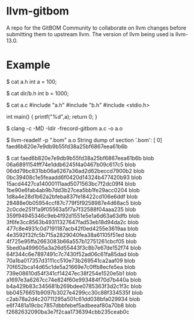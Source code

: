 # llvm-gitbom
A repo for the GitBOM Community to collaborate on llvm changes before submitting them to upstream llvm.
The version of llvm being used is llvm-13.0.

# Example
$ cat a.h
int a = 100;

$ cat dir/b.h
int b = 1000;

$ cat a.c
\#include "a.h"
\#include "b.h"
\#include <stdio.h>

int main() {
  printf("%d",a);
  return 0;
}

$ clang -c -MD -Idir -frecord-gitbom a.c -o a.o

$ llvm-readelf -p ".bom" a.o
String dump of section '.bom':
[     0] faed6b820e7e9db9b55fd38a25bf6867eea61b6b

$ cat faed6b820e7e9db9b55fd38a25bf6867eea61b6b
blob 06a6891154fff74e1ddb6245f4a0467b09c617c5
blob 06dd79bc831bb06a6267a36ad2d62beccd7900b2
blob 0bc39408c1e5feaadd6f0420d14324b477420b93
blob 15acd4427ca14000111aad5071563bc7f2dc09f4
blob 1be90e6fab4ab9b7dd3b27cea5bb1fe29acc0204
blob 1d8a4e28d1b62a2bfeba837fe18422cd106e6ddf
blob 28488e0b05954ccf87c779f5f9258987e4d68ac5
blob 2c0cde251f1a9f05563a5f7a7f32588f04aaa235
blob 359f94945346c9eb4f92d1551e5e1a6d63a63dfb
blob 3f6fe3cc8563b49311327647fad53eb18d94da2c
blob 477c8e4931c0d7191187acb42f0ed4255e3619aa
blob 4e3592f32fc5b715a2829040fea38a61105f51ed
blob 4f725e95ffa2663083b66a557b12751261cbcf05
blob 5bed0a499605a3a26d55443f3c8b7e67de152f74
blob 64f344c6e7897491c7c7430f52ad06c61fa85dad
blob 70a1ba017357d3111cc510e73b269541ca2aaf09
blob 70f652bca14d65c1de5a21669e7c0ffb8ecfe5ea
blob 739e08610d54f341cf14247ec38f254e1520e5b1
blob a1697e3a6267cc74e824f60e993484f70d7b440a
blob b4a429b83c345681b269bdee0785363f3d2c1f3c
blob bb04576651b9097b3027e4299cc30c88f334535f
blob c2ab78a2d4c20711295a501c61dd038bfa029934
blob e6f7481a19cbc7857dbbfebef5adbeeaf80a70b8
blob f2682632090ba3e7f2caa1736394cbb235ceab0c
